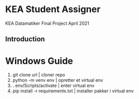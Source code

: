 # KEA Student Assigner

KEA Datamatiker Final Project April 2021

## Introduction

# Windows Guide

1. git clone url 		   | cloner repo
2. python -m venv env 		   | opretter et virtual env
3. . env/Scripts/activate          | enter virtual env
4. pip install -r requirements.txt | installer pakker i virtual env

